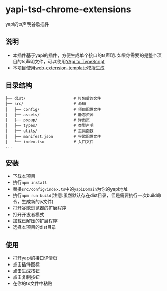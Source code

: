 # yapi-tsd-chrome-extensions
yapi的ts声明谷歌插件

## 说明
- 本插件基于yapi的插件，方便生成单个接口的ts声明. 如果你需要的是整个项目的ts声明文件，可以使用[YApi to TypeScript](https://fjc0k.github.io/yapi-to-typescript/handbook/)
- 本项目使用[web-extension-template](https://github.com/fregante/browser-extension-template)模版生成

## 目录结构
```
├── dist/                     # 打包后的文件
├── src/                      # 源码
│   ├── config/               # 项目配置文件
│   ├── assets/               # 静态资源
│   ├── popup/                # 弹出页
│   ├── types/                # 类型声明
│   ├── utils/                # 工具函数
│   ├── manifest.json         # 谷歌配置文件
│   └── index.tsx             # 入口文件
...
```

## 安装
- 下载本项目
- 执行`npm install`
- 替换`src/config/index.ts`中的`yapiDomain`为你的yapi地址
- 执行`npm run build`(注意:虽然默认存在dist目录，但是需要执行一次build命令，生成新的js文件)
- 打开谷歌浏览器的扩展程序
- 打开开发者模式
- 加载已解压的扩展程序
- 选择本项目的dist目录

## 使用
- 打开yapi的接口详情页
- 点击插件图标
- 点击生成按钮
- 点击复制按钮
- 在你的ts文件中粘贴
